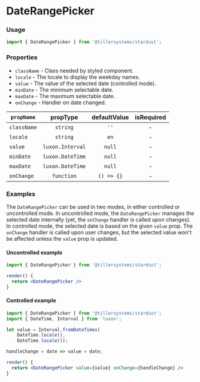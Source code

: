 # DateRangePicker

### Usage

```jsx
import { DateRangePicker } from '@tillersystems/stardust';
```

<!-- STORY -->

### Properties

- `className` - Class needed by styled component.
- `locale` - The locale to display the weekday names.
- `value` - The value of the selected date (controlled mode).
- `minDate` - The minimum selectable date.
- `maxDate` - The maximum selectable date.
- `onChange` - Handler on date changed.

| `propName`  |     propType     | defaultValue | isRequired |
| ----------- | :--------------: | :----------: | :--------: |
| `className` |     `string`     |     `''`     |     -      |
| `locale`    |     `string`     |     `en`     |     -      |
| `value`     | `luxon.Interval` |    `null`    |     -      |
| `minDate`   | `luxon.DateTime` |    `null`    |     -      |
| `maxDate`   | `luxon.DateTime` |    `null`    |     -      |
| `onChange`  |    `function`    |  `() => {}`  |     -      |

### Examples

The `DateRangePicker` can be used in two modes, in either controlled or uncontrolled mode.
In uncontrolled mode, the `DateRangePicker` manages the selected date internally (yet, the
`onChange` handler is called upon changes). In controlled mode, the selected date is based on the
given `value` prop. The `onChange` handler is called upon user changes, but the selected value won't
be affected unless the `value` prop is updated.

#### Uncontrolled example

```jsx
import { DateRangePicker } from '@tillersystems/stardust';

render() {
  return <DateRangePicker />
}
```

#### Controlled example

```jsx
import { DateRangePicker } from '@tillersystems/stardust';
import { DateTime, Interval } from 'luxon';

let value = Interval.fromDateTimes(
    DateTime.locale(),
    DateTime.locale());

handleChange = date => value = date;

render() {
  return <DateRangePicker value={value} onChange={handleChange} />
}
```
